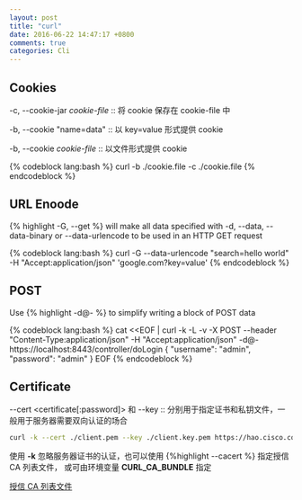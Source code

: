 ```yaml
---
layout: post
title: "curl"
date: 2016-06-22 14:47:17 +0800
comments: true
categories: Cli
---
```


## Cookies

-c, \-\-cookie-jar *cookie-file* :: 将 cookie 保存在 cookie-file 中

-b, \-\-cookie "name=data" :: 以 key=value 形式提供 cookie

-b, \-\-cookie *cookie-file* :: 以文件形式提供 cookie

{% codeblock lang:bash %}
curl -b ./cookie.file -c ./cookie.file <URL>
{% endcodeblock %}

## URL Enoode

{% highlight -G, \-\-get %} will  make all data specified with -d, --data, --data-binary or --data-urlencode to be used in an HTTP GET request

{% codeblock lang:bash %}
curl -G --data-urlencode "search=hello world" -H "Accept:application/json" 'google.com?key=value'
{% endcodeblock %}

## POST

Use {% highlight -d@- %} to simplify writing a block of POST data

{% codeblock lang:bash %}
cat <<EOF | curl -k -L -v -X POST --header "Content-Type:application/json" -H "Accept:application/json" -d@- https://localhost:8443/controller/doLogin
{
    "username": "admin",
    "password": "admin"
}
EOF
{% endcodeblock %}

## Certificate

\-\-cert <certificate[:password]> 和 \-\-key :: 分别用于指定证书和私钥文件，一般用于服务器需要双向认证的场合

``` bash
curl -k --cert ./client.pem --key ./client.key.pem https://hao.cisco.com:8866
```

使用 **-k** 忽略服务器证书的认证，也可以使用 {%highlight \-\-cacert %} 指定授信 CA 列表文件，
或可由环境变量 **CURL_CA_BUNDLE** 指定

[授信 CA 列表文件](http://curl.haxx.se/ca/cacert.pem) 
